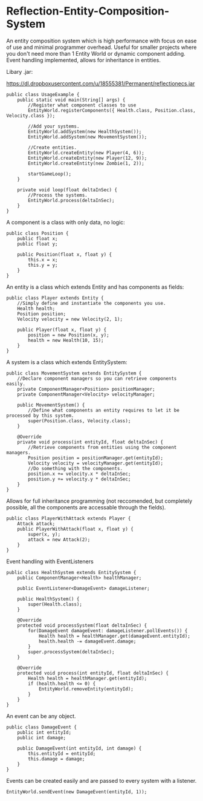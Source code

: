 Reflection-Entity-Composition-System
==================================

An entity composition system which is high performance with focus on ease of use and minimal programmer overhead. Useful for smaller projects
where you don't need more than 1 Entity World or dynamic component adding. Event handling implemented, allows for inheritance in entities.

Libary .jar:

https://dl.dropboxusercontent.com/u/18555381/Permanent/reflectionecs.jar
<br>

	public class UsageExample {
		public static void main(String[] args) {
			//Register what component classes to use
			EntityWorld.registerComponents({ Health.class, Position.class, Velocity.class });
			
			//Add your systems.
			EntityWorld.addSystem(new HealthSystem());
			EntityWorld.addSystem(new MovementSystem());
			
			//Create entities.
			EntityWorld.createEntity(new Player(4, 6));
			EntityWorld.createEntity(new Player(12, 9));
			EntityWorld.createEntity(new Zombie(1, 2));
			
			startGameLoop();
		}
		
		private void loop(float deltaInSec) {
			//Process the systems.
			EntityWorld.process(deltaInSec);
		}
	}

A component is a class with only data, no logic:

	public class Position {
		public float x;
		public float y;
	
		public Position(float x, float y) {
			this.x = x;
			this.y = y;
		}
	}

An entity is a class which extends Entity and has components as fields:

	public class Player extends Entity {
		//Simply define and instantiate the components you use.
		Health health;
		Position position;
		Velocity velocity = new Velocity(2, 1);
	
		public Player(float x, float y) {
			position = new Position(x, y);
			health = new Health(10, 15);
		}
	}
	
A system is a class which extends EntitySystem:

	public class MovementSystem extends EntitySystem {
		//Declare component managers so you can retrieve components easily.
		private ComponentManager<Position> positionManager;
		private ComponentManager<Velocity> velocityManager;
		
		public MovementSystem() {
			//Define what components an entity requires to let it be processed by this system.
			super(Position.class, Velocity.class);
		}
	
		@Override
		private void process(int entityId, float deltaInSec) {
			//Retrieve components from entities using the component managers.
			Position position = positionManager.get(entityId);
			Velocity velocity = velocityManager.get(entityId);
			//Do something with the components.
			position.x += velocity.x * deltaInSec;
			position.y += velocity.y * deltaInSec;
		}
	}
	
Allows for full inheritance programming (not reccomended, but completely possible, all the components are accessable through the fields).

	public class PlayerWithAttack extends Player {
		Attack attack;
		public PlayerWithAttack(float x, float y) {
			super(x, y);
			attack = new Attack(2);
		}
	}
	
Event handling with EventListeners

	public class HealthSystem extends EntitySystem {
		public ComponentManager<Health> healthManager;
	
		public EventListener<DamageEvent> damageListener;
	
		public HealthSystem() {
			super(Health.class);
		}
	
		@Override
		protected void processSystem(float deltaInSec) {
			for(DamageEvent damageEvent: damageListener.pollEvents()) {
				Health health = healthManager.get(damageEvent.entityId);
				health.health -= damageEvent.damage;
			}
			super.processSystem(deltaInSec);
		}
	
		@Override
		protected void process(int entityId, float deltaInSec) {
			Health health = healthManager.get(entityId);
			if (health.health <= 0) {
				EntityWorld.removeEntity(entityId);
			}
		}
	}
	
An event  can be any object.

	public class DamageEvent {
		public int entityId;
		public int damage;
	
		public DamageEvent(int entityId, int damage) {
			this.entityId = entityId;
			this.damage = damage;
		}
	}

Events can be created easily and are passed to every system with a listener.

	EntityWorld.sendEvent(new DamageEvent(entityId, 1));
